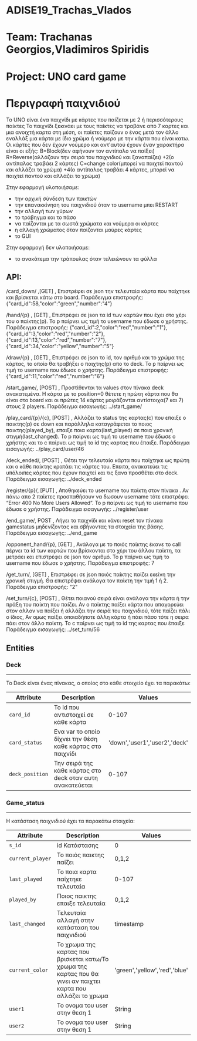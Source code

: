 # ADISE19_Trachas_Vlados
# Team: Trachanas Georgios,Vladimiros Spiridis
# Project: UNO card game

# Περιγραφή παιχνιδιού

Το UNO είναι ένα παιχνίδι με κάρτες που παίζεται με 2 ή περισσότερους παίκτες
Το παιχνίδι ξεκινάει με τους παίκτες να τραβάνε από 7 καρτες και μια ανοιχτή καρτα στη μέση, οι παίκτες παίζουν ο ένας μετά τον άλλο εναλλάξ μια κάρτα με ίδιο χρώμα ή νούμερο με την κάρτα που είναι κατω.
Οι κάρτες που δεν έχουν νούμερο και αντ'αυτού έχουν έναν χαρακτήρα είναι οι εξής:
B=Block(δεν αφήνουν τον αντίπαλο να παίξει)
R=Reverse(αλλάζουν την σειρά του παιχνιδιού και ξαναπαίζει)
+2(ο αντίπαλος τραβάει 2 κάρτες)
C=change color(μπορεί να παιχτεί παντού και αλλάζει το χρώμα)
+4(ο αντίπαλος τραβάει 4 κάρτες, μπορεί να παιχτεί παντού και αλλάζει το χρώμα)

Στην εφαρμογή υλοποιήσαμε: 
* την αρχική σύνδεση των παικτών
* την επανακκίνηση του παιχνιδιού όταν το username μπει RESTART
* την αλλαγή των γύρων 
* το τράβηγμα και το πάσο
* να παίζονται με τα σωστά χρώματα και νούμερα οι κάρτες
* η αλλαγή χρώματος όταν παίζονται μαύρες κάρτες
* το GUI

Στην εφαρμογή δεν υλοποιήσαμε: 
* το ανακάτεμα την τράπουλας όταν τελειώνουν τα φύλλα

## API:


 /card_down/ ,[GET] , Επιστρέφει σε json την τελευταία κάρτα που παίχτηκε και βρίσκεται κάτω στο board. 
Παράδειγμα επιστροφής: {"card_id":58,"color":"green","number":"4"}


/hand/{p} , [GET] , Επιστρέφει σε json τα id των καρτών που έχει στο χέρι του ο παίκτης(p). Το p παίρνει ως τιμή το username που έδωσε ο χρήστης. 
Παράδειγμα επιστροφής: {"card_id":2,"color":"red","number":"1"},{"card_id":3,"color":"red","number":"2"},{"card_id":13,"color":"red","number":"7"},{"card_id":34,"color":"yellow","number":"5"}
 
/draw/{p} , [GET] , Επιστρέφει σε json το id, τον αριθμό και το χρώμα της κάρτας, το οποίο θα τραβήξει ο παιχτης(p) απο το deck. Το p παίρνει ως τιμή το username που έδωσε ο χρήστης.
Παράδειγμα επιστροφής: {"card_id":11,"color":"red","number":"6"}
 
/start_game/, [POST] , Προστίθενται τα values στον πίνακα deck ανακατεμένα. Η κάρτα με το position=0 θέτετε η πρώτη κάρτα που θα είναι στο board και οι πρώτες 14 κάρτες μοιράζονται αντίστοιχα(7 και 7) στους 2 players.
Παράδειγμα εισαγωγής: ../start_game/
 
/play_card/{p}/{c}, [POST] , Αλλάζει το status της καρτας(c) που επαιξε ο παικτης(p) σε down και παράλληλα καταγράφεται το ποιος παικτης(played_by), επαιξε ποια καρτα(last_played) σε ποια χρονική στιγμή(last_changed). Το p παίρνει ως τιμή το username που έδωσε ο χρήστης και το c παίρνει ως τιμή το id της καρτας που έπαιξε.
Παράδειγμα εισαγωγής: ../play_card/user/46

/deck_ended/, [POST] , Θέτει την τελευταία κάρτα που παίχτηκε ως πρώτη και ο κάθε παίκτης κρατάει τις κάρτες του. Επειτα, ανακατεύει τις υπόλοιπες κάρτες που έχουν παιχτεί και τις ξανα προσθέτει στο deck.
Παράδειγμα εισαγωγής: ../deck_ended
 
/register/{p}/, [PUT] , Αποθηκεύει το username του παίκτη στον πίνακα . Αν πάνω απο 2 παίκτες προσπαθήσουν να δωσουν username τότε επιστρέφει “Error 400 No More Users Allowed”. Το p παίρνει ως τιμή το username που έδωσε ο χρήστης.
Παράδειγμα εισαγωγής: ../register/user
 
/end_game/, POST , Λήγει το παιχνίδι και κάνει reset τον πίνακα gamestatus μηδενίζοντας και σβήνοντας τα στοιχεία της βάσης.
Παράδειγμα εισαγωγής: ../end_game
 
/opponent_hand/{p}, [GET] , Ανάλογα με το ποιός παίκτης έκανε το call πέρνει τα id των καρτών που βρίσκονται στο χέρι του άλλου παίκτη, τα μετράει και επιστρέφει σε json τον αριθμό. Το p παίρνει ως τιμή το username που έδωσε ο χρήστης. 
Παράδειγμα επιστροφής: 7
 
/get_turn/, [GET] , Επιστρέφει σε json ποιός παίκτης παίζει εκείνη την χρονική στιγμή. Θα επιστρέψει ανάλογα τον παίκτη την τιμή 1 ή 2. 
Παράδειγμα επιστροφής: "2"
 
/set_turn/{c}, [POST] , Θέτει ποιανού σειρά είναι ανάλογα την κάρτα ή την πράξη του παίκτη που παίζει. Αν ο παίκτης παίξει κάρτα που απαγορεύει στον αλλον να παίξει ή αλλάζει την σειρά του παιχνιδιού, τότε παίζει πάλι ο ίδιος, Αν ομως παίξει οποιαδήποτε άλλη κάρτα ή πάει πάσο τότε η σειρα πάει στον άλλο παίκτη. Το c παίρνει ως τιμή το id της καρτας που έπαιξε
Παράδειγμα εισαγωγής: ../set_turn/56

## Entities


### Deck
---------

Το Deck είναι ένας πίνακας, ο οποίος στο κάθε στοιχείο έχει τα παρακάτω:


| Attribute                | Description                                  | Values                              |
| ------------------------ | -------------------------------------------- | ----------------------------------- |
| `card_id`                      | Το id που αντιστοιχεί σε κάθε κάρτα              | 0-107                                |
| `card_status`                      | Ενα var το οποίο δίχνει την θέση καθε κάρτας στο παιχνίδι              | 'down','user1','user2','deck'                               |
| `deck_position`                | Την σειρά της κάθε κάρτας στο deck οταν αυτη ανακατεύεται             | 0-107                            |


### Game_status
---------

H κατάσταση παιχνιδιού έχει τα παρακάτω στοιχεία:


| Attribute                | Description                                  | Values                              |
| ------------------------ | -------------------------------------------- | ----------------------------------- |
| `s_id  `               | id Κατάστασης             | 0     |
| `current_player`                 | Το ποιός παικτης παίζει        | 0,1,2                             |
| `last_played`                 |  Το ποια καρτα παίχτηκε τελευταία | 0-107                            |
| `played_by`            | Ποιος παικτης επαιξε τελευταία         | 0,1,2 |
| `last_changed`            | Τελευταία αλλαγή στην κατάσταση του παιχνιδιού         | timestamp |
| `current_color`            | Το χρωμα της καρτας που βρισκεται κατω/Το χρωμα της καρτας που θα γινει αν παιχτει καρτα που αλλάζει το χρωμα         | 'green','yellow','red','blue' |
| `user1`            | Το ονομα του user στην θεση 1         | String |
| `user2`            | Το ονομα του user στην θεση 1          | String |
